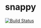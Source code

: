 snappy
======

[![Build Status](https://travis-ci.org/brayniverse/snappy.svg)](https://travis-ci.org/brayniverse/snappy)
